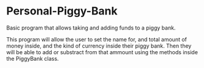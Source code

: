 # Personal-Piggy-Bank
Basic program that allows taking and adding funds to a piggy bank.

This program will allow the user to set the name for, and total amount of
money inside, and the kind of currency inside their piggy bank. Then they
will be able to add or substract from that ammount using the methods inside
the PiggyBank class.
